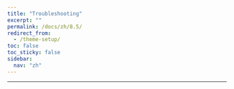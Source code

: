 ```yaml
---
title: "Troubleshooting"
excerpt: ""
permalink: /docs/zh/8.5/
redirect_from:
  - /theme-setup/
toc: false
toc_sticky: false
sidebar:
  nav: "zh"
---
```


---
